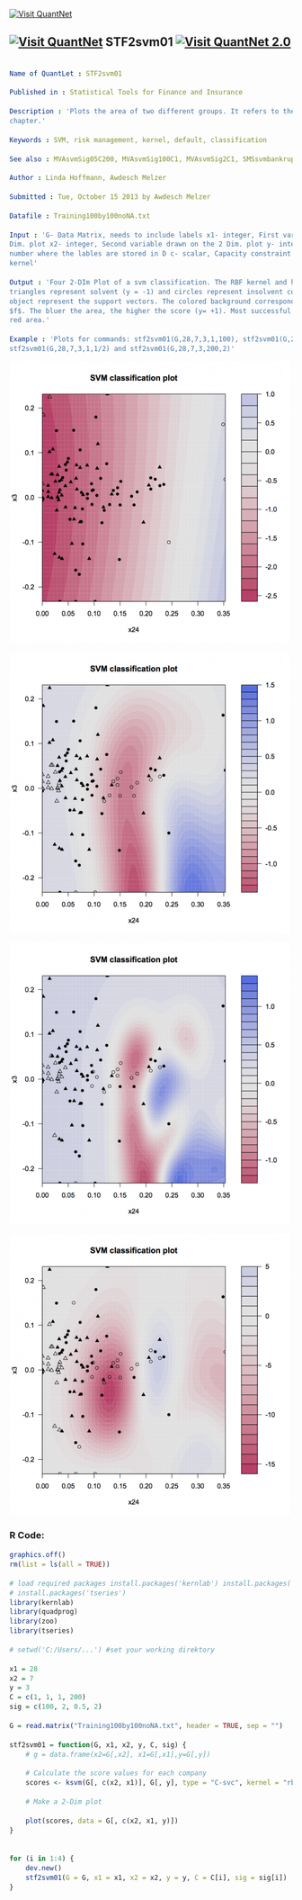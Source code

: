 
[<img src="https://github.com/QuantLet/Styleguide-and-FAQ/blob/master/pictures/banner.png" width="880" alt="Visit QuantNet">](http://quantlet.de/index.php?p=info)

## [<img src="https://github.com/QuantLet/Styleguide-and-Validation-procedure/blob/master/pictures/qloqo.png" alt="Visit QuantNet">](http://quantlet.de/) **STF2svm01** [<img src="https://github.com/QuantLet/Styleguide-and-Validation-procedure/blob/master/pictures/QN2.png" width="60" alt="Visit QuantNet 2.0">](http://quantlet.de/d3/ia)

```yaml

Name of QuantLet : STF2svm01

Published in : Statistical Tools for Finance and Insurance

Description : 'Plots the area of two different groups. It refers to the four plots in the SVM
chapter.'

Keywords : SVM, risk management, kernel, default, classification

See also : MVAsvmSig05C200, MVAsvmSig100C1, MVAsvmSig2C1, SMSsvmbankrupt, SMSsvmspiral

Author : Linda Hoffmann, Awdesch Melzer

Submitted : Tue, October 15 2013 by Awdesch Melzer

Datafile : Training100by100noNA.txt

Input : 'G- Data Matrix, needs to include labels x1- integer, First variable to be drawn on the 2
Dim. plot x2- integer, Second variable drawn on the 2 Dim. plot y- integer, Indicates the column
number where the lables are stored in D c- scalar, Capacity constraint sig- scalar, prior for RBF
kernel'

Output : 'Four 2-DIm Plot of a svm classification. The RBF kernel and hinge loss are used. The
triangles represent solvent (y = -1) and circles represent insolvent companies (y = +1). The shaded
object represent the support vectors. The colored background corresponds to different score values
$f$. The bluer the area, the higher the score (y= +1). Most successful companies (y=-1) are in the
red area.'

Example : 'Plots for commands: stf2svm01(G,28,7,3,1,100), stf2svm01(G,28,7,3,1,2),
stf2svm01(G,28,7,3,1,1/2) and stf2svm01(G,28,7,3,200,2)'

```

![Picture1](plot1.png)

![Picture2](plot2.png)

![Picture3](plot3.png)

![Picture4](plot4.png)


### R Code:
```r
graphics.off()
rm(list = ls(all = TRUE))

# load required packages install.packages('kernlab') install.packages('quadprog') install.packages('zoo')
# install.packages('tseries')
library(kernlab)
library(quadprog)
library(zoo)
library(tseries)

# setwd('C:/Users/...') #set your working direktory

x1 = 28
x2 = 7
y = 3
C = c(1, 1, 1, 200)
sig = c(100, 2, 0.5, 2)

G = read.matrix("Training100by100noNA.txt", header = TRUE, sep = "")

stf2svm01 = function(G, x1, x2, y, C, sig) {
    # g = data.frame(x2=G[,x2], x1=G[,x1],y=G[,y])
    
    # Calculate the score values for each company
    scores <- ksvm(G[, c(x2, x1)], G[, y], type = "C-svc", kernel = "rbfdot", kpar = list(sigma = 1/sig), C = C)
    
    # Make a 2-Dim plot
    
    plot(scores, data = G[, c(x2, x1, y)])
}


for (i in 1:4) {
    dev.new()
    stf2svm01(G = G, x1 = x1, x2 = x2, y = y, C = C[i], sig = sig[i])
} 

```
